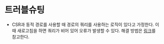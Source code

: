 # 트러블슈팅

- CSR과 동적 경로를 사용할 때 경로의 쿼리를 사용하는 로직이 있다고 가정한다. 이때 새로고침을 하면 쿼리가 비어 있어 오류가 발생할 수 있다. 해결 방법은 [링크](https://stackoverflow.com/questions/61040790/userouter-withrouter-receive-undefined-on-query-in-first-render)를 참고한다.